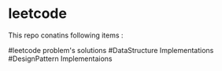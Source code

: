 # leetcode
This repo conatins following items : 

#leetcode problem's solutions
#DataStructure Implementations
#DesignPattern Implementaions
